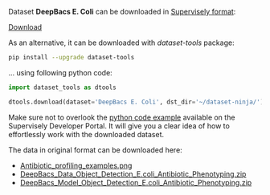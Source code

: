 Dataset **DeepBacs E. Coli** can be downloaded in [Supervisely format](https://developer.supervisely.com/api-references/supervisely-annotation-json-format):

 [Download](https://www.dropbox.com/scl/fi/zu3uglz0975oojsp0985y/deepbacs-e.-coli-DatasetNinja.tar?rlkey=cpni5sv5pxm6u0ojyc9q3eymz&dl=1)

As an alternative, it can be downloaded with *dataset-tools* package:
``` bash
pip install --upgrade dataset-tools
```

... using following python code:
``` python
import dataset_tools as dtools

dtools.download(dataset='DeepBacs E. Coli', dst_dir='~/dataset-ninja/')
```
Make sure not to overlook the [python code example](https://developer.supervisely.com/getting-started/python-sdk-tutorials/iterate-over-a-local-project) available on the Supervisely Developer Portal. It will give you a clear idea of how to effortlessly work with the downloaded dataset.

The data in original format can be downloaded here:

- [Antibiotic_profiling_examples.png](https://zenodo.org/record/5551057/files/Antibiotic_profiling_examples.png?download=1)
- [DeepBacs_Data_Object_Detection_E.coli_Antibiotic_Phenotyping.zip](https://zenodo.org/record/5551057/files/DeepBacs_Data_Object_Detection_E.coli_Antibiotic_Phenotyping.zip?download=1)
- [DeepBacs_Model_Object_Detection_E.coli_Antibiotic_Phenotyping.zip](https://zenodo.org/record/5551057/files/DeepBacs_Model_Object_Detection_E.coli_Antibiotic_Phenotyping.zip?download=1)
